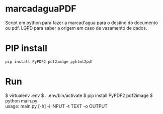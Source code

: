 # marcadaguaPDF
Script em python para fazer a marcad'agua para o destino do documento ou pdf. LGPD para saber a origem em caso de vazamento de dados.


# PIP install
```
pip install PyPDF2 pdf2image pyhtml2pdf
```


# Run
$ virtualenv .env
$ . .env/bin/activate
$ pip install PyPDF2 pdf2image
$ python main.py  
usage: main.py [-h] -i INPUT -t TEXT -o OUTPUT


